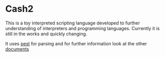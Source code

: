 # Cash2
This is a toy interpreted scripting language developed to further understanding of interpreters and programming languages. Currently it is still in the works and quickly changing.

It uses [pest](https://pest.rs) for parsing and for further information look at the other [documents](./doc/README.md)